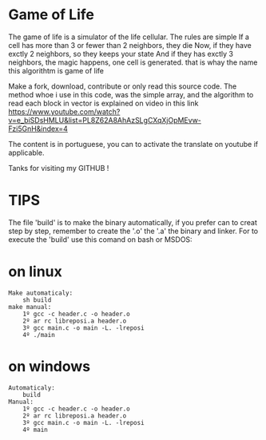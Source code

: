 # Game of Life

The game of life is a simulator of the life cellular.
The rules are simple
If a cell has more than 3 or fewer than 2 neighbors, they die
Now, if they have exctly 2 neighbors, so they keeps your state
And if they has exctly 3 neighbors, the magic happens, one cell is
generated. that is whay the name this algorithtm is game of life

Make a fork, download, contribute or only read this source code.
The method whoe i use in this code, was the simple array, and the algorithm
to read each block in vector is explained on video in this link
https://www.youtube.com/watch?v=e_biSDsHMLU&list=PL8Z62A8AhAzSLgCXqXjOpMEvw-Fzi5GnH&index=4

The content is in portuguese, you can to activate the translate on
youtube if applicable.

Tanks for visiting my GITHUB !


# TIPS
The file 'build' is to make the binary automatically, if you prefer can to creat step by step, remember to create the '.o' the '.a' the binary and linker. For to execute the 'build' use this comand on bash or MSDOS:

# on linux

	Make automaticaly:
	    sh build
	make manual:
	    1º gcc -c header.c -o header.o
	    2º ar rc libreposi.a header.o
	    3º gcc main.c -o main -L. -lreposi
	    4º ./main

# on windows

	Automaticaly:
	    build
	Manual:
	    1º gcc -c header.c -o header.o
	    2º ar rc libreposi.a header.o
	    3º gcc main.c -o main -L. -lreposi
	    4º main
